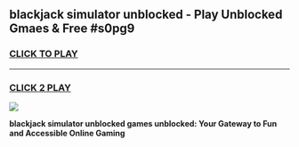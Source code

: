 
## blackjack simulator unblocked - Play Unblocked Gmaes & Free #s0pg9
<h3>
<a href="https://news.freeplayer.one?title=blackjack_simulator_unblocked&ref=26F">CLICK TO PLAY</a></h3>
<hr>

<h3>
<a href="https://news.freeplayer.one?title=blackjack_simulator_unblocked&ref=26F">CLICK 2 PLAY</a>
  
</h3>

<a href="https://news.freeplayer.one?title=blackjack_simulator_unblocked&ref=26F/"><img src="https://clearcache.store/games.png"></a>


**blackjack simulator unblocked games unblocked: Your Gateway to Fun and Accessible Online Gaming**
